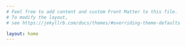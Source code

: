 ```yaml
---
# Feel free to add content and custom Front Matter to this file.
# To modify the layout, 
# see https://jekyllrb.com/docs/themes/#overriding-theme-defaults

layout: home
---
```

